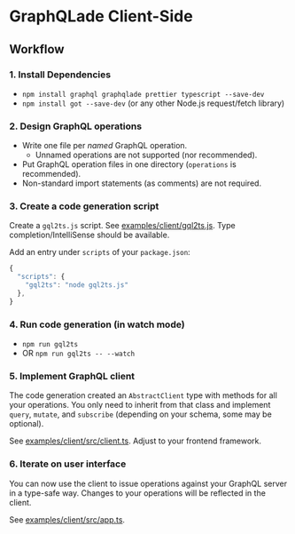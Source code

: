 # GraphQLade Client-Side

## Workflow

### 1. Install Dependencies

- `npm install graphql graphqlade prettier typescript --save-dev`
- `npm install got --save-dev` (or any other Node.js request/fetch library)

### 2. Design GraphQL operations

- Write one file per _named_ GraphQL operation.
  - Unnamed operations are not supported (nor recommended).
- Put GraphQL operation files in one directory (`operations` is recommended).
- Non-standard import statements (as comments) are not required.

### 3. Create a code generation script

Create a `gql2ts.js` script.
See [examples/client/gql2ts.js](../examples/client/gql2ts.js).
Type completion/IntelliSense should be available.

Add an entry under `scripts` of your `package.json`:

```js
{
  "scripts": {
    "gql2ts": "node gql2ts.js"
  },
}
```

### 4. Run code generation (in watch mode)

- `npm run gql2ts`
- OR `npm run gql2ts -- --watch`

### 5. Implement GraphQL client

The code generation created an `AbstractClient` type with methods for all your
operations. You only need to inherit from that class and implement `query`,
`mutate`, and `subscribe` (depending on your schema, some may be optional).

See [examples/client/src/client.ts](../examples/client/src/client.ts).
Adjust to your frontend framework.

### 6. Iterate on user interface

You can now use the client to issue operations against your GraphQL server
in a type-safe way. Changes to your operations will be reflected in the client.

See [examples/client/src/app.ts](../examples/client/src/app.ts).

